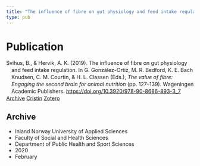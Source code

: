 ```yaml
---
title: "The influence of fibre on gut physiology and feed intake regulation"
type: pub
---
```

<h1>Publication</h1>
<article id="csl-bib-container-LEEA8TTF" class="csl-bib-container">
  <div class="csl-bib-body" style="line-height: 1.35; padding-left: 1em; text-indent:-1em;">
  <div class="csl-entry">Svihus, B., &amp; Hervik, A. K. (2019). The influence of fibre on gut physiology and feed intake regulation. In G. Gonz&#xE1;lez-Ortiz, M. R. Bedford, K. E. Bach Knudsen, C. M. Courtin, &amp; H. L. Classen (Eds.), <i>The value of fibre: Engaging the second brain for animal nutrition</i> (pp. 127&#x2013;139). Wageningen Academic Publishers. <a href="https://doi.org/10.3920/978-90-8686-893-3_7">https://doi.org/10.3920/978-90-8686-893-3_7</a></div>
</div>
  <div class="csl-bib-buttons">
    <a href="#taxonomy-article-LEEA8TTF" class="csl-bib-button">Archive</a>
    <a href="https://app.cristin.no/results/show.jsf?id=1795399" alt="Cristin URL" class="csl-bib-button">Cristin</a>
    <a href="http://zotero.org/groups/5022929/items/LEEA8TTF" alt="Zotero URL" class="csl-bib-button">Zotero</a>
  </div>
  <div id="csl-bib-meta-container-LEEA8TTF"></div>
</article>
<div id="csl-bib-meta-LEEA8TTF" class="csl-bib-meta">
  <article id="taxonomy-article-LEEA8TTF" class="taxonomy-article">
    <h1>Archive</h1>
    <ul>
      <li>Inland Norway University of Applied Sciences</li>
      <li>Faculty of Social and Health Sciences</li>
      <li>Department of Public Health and Sport Sciences</li>
      <li>2020</li>
      <li>February</li>
    </ul>
  </article>
</div>
